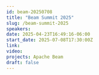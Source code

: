 ```yaml
---
id: beam-20250708
title: "Beam Summit 2025"
slug: /beam-summit-2025
speakers:
date: 2025-04-23T16:49:16-06:00
start_date: 2025-07-08T17:30:00Z
link:  
video: 
projects: Apache Beam
draft: false
---
```



